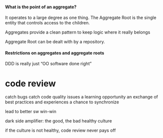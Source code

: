 #### What is the point of an aggregate?

It operates to a large degree as one thing. 
The Aggregate Root is the single entity that controls access to the children.

Aggregates provide a clean pattern to keep logic where it really belongs

Aggregate Root can be dealt with by a repository.

#### Restrictions on aggregates and aggregate roots


DDD is really just “OO software done right”


# code review
catch bugs
catch code quality issues
a learning opportunity
an exchange of best practices and experiences
a chance to synchronize

lead to better sw
win-win

dark side
amplifier: the good, the bad
  healthy culture

if the culture is not healthy, code review never pays off